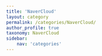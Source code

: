 ```yaml
---
title: 'NaverCloud'
layout: category
permalink: /categories/NaverCloud/
author_profile: true
taxonomy: NaverCloud
sidebar:
    nav: 'categories'
---
```

